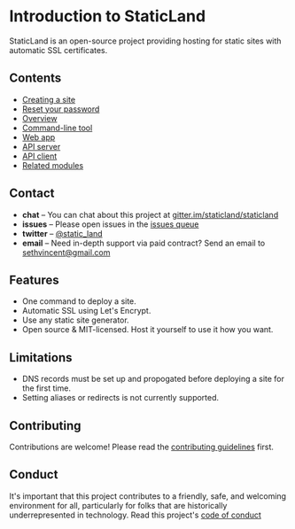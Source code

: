 # Introduction to StaticLand

StaticLand is an open-source project providing hosting for static sites with automatic SSL certificates.

## Contents

- [Creating a site](/creating-a-site)
- [Reset your password](/reset-your-password)
- [Overview](/projects-overview)
- [Command-line tool](/command-line)
- [Web app](/web-app)
- [API server](/api-server)
- [API client](/api-client)
- [Related modules](/related-modules)

## Contact

- **chat** – You can chat about this project at [gitter.im/staticland/staticland](http://gitter.im/staticland/staticland)
- **issues** – Please open issues in the [issues queue](https://github.com/staticland/staticland/issues)
- **twitter** – [@static_land](https://twitter.com/static_land)
- **email** – Need in-depth support via paid contract? Send an email to sethvincent@gmail.com

## Features
- One command to deploy a site.
- Automatic SSL using Let's Encrypt.
- Use any static site generator.
- Open source & MIT-licensed. Host it yourself to use it how you want.

## Limitations
- DNS records must be set up and propogated before deploying a site for the first time.
- Setting aliases or redirects is not currently supported.

## Contributing

Contributions are welcome! Please read the [contributing guidelines](https://github.com/staticland/staticland/CONTRIBUTING.md) first.

## Conduct

It's important that this project contributes to a friendly, safe, and welcoming environment for all, particularly for folks that are historically underrepresented in technology. Read this project's [code of conduct](https://github.com/staticland/staticland/CONDUCT.md)
